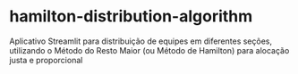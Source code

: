 # hamilton-distribution-algorithm
Aplicativo Streamlit para distribuição de equipes em diferentes seções, utilizando o Método do Resto Maior (ou Método de Hamilton) para alocação justa e proporcional
